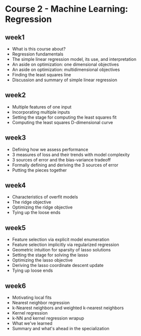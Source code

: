# Course 2 - Machine Learning: Regression

## week1
* What is this course about?
* Regression fundamentals
* The simple linear regression model, its use, and interpretation
* An aside on optimization: one dimensional objectives
* An aside on optimization: multidimensional objectives
* Finding the least squares line
* Discussion and summary of simple linear regression

## week2
* Multiple features of one input
* Incorporating multiple inputs
* Setting the stage for computing the least squares fit
* Computing the least squares D-dimensional curve

## week3
* Defining how we assess performance
* 3 measures of loss and their trends with model complexity
* 3 sources of error and the bias-variance tradeoff
* Formally defining and deriving the 3 sources of error
* Putting the pieces together

## week4
* Characteristics of overfit models
* The ridge objective
* Optimizing the ridge objective
* Tying up the loose ends

## week5
* Feature selection via explicit model enumeration
* Feature selection implicitly via regularized regression
* Geometric intuition for sparsity of lasso solutions
* Setting the stage for solving the lasso
* Optimizing the lasso objective
* Deriving the lasso coordinate descent update
* Tying up loose ends

## week6
* Motivating local fits
* Nearest neighbor regression
* k-Nearest neighbors and weighted k-nearest neighbors
* Kernel regression
* k-NN and kernel regression wrapup
* What we've learned
* Summary and what's ahead in the specialization
